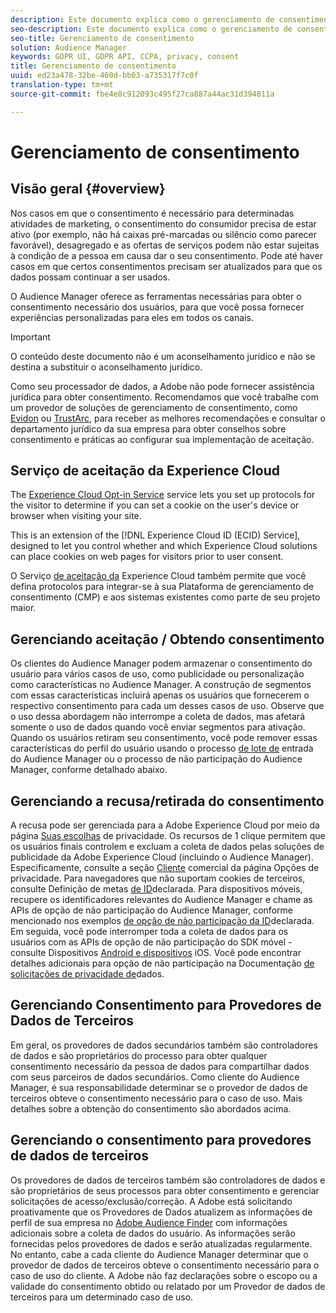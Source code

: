 ```yaml
---
description: Este documento explica como o gerenciamento de consentimento funciona no Audience Manager.
seo-description: Este documento explica como o gerenciamento de consentimento funciona no Audience Manager.
seo-title: Gerenciamento de consentimento
solution: Audience Manager
keywords: GDPR UI, GDPR API, CCPA, privacy, consent
title: Gerenciamento de consentimento
uuid: ed23a478-32be-460d-bb03-a735317f7c0f
translation-type: tm+mt
source-git-commit: fbe4e8c912093c495f27ca887a44ac31d394811a

---
```



# Gerenciamento de consentimento

## Visão geral {#overview}

Nos casos em que o consentimento é necessário para determinadas atividades de marketing, o consentimento do consumidor precisa de estar ativo (por exemplo, não há caixas pré-marcadas ou silêncio como parecer favorável), desagregado e as ofertas de serviços podem não estar sujeitas à condição de a pessoa em causa dar o seu consentimento. Pode até haver casos em que certos consentimentos precisam ser atualizados para que os dados possam continuar a ser usados.

O Audience Manager oferece as ferramentas necessárias para obter o consentimento necessário dos usuários, para que você possa fornecer experiências personalizadas para eles em todos os canais.

>[!IMPORTANT]
>
> O conteúdo deste documento não é um aconselhamento jurídico e não se destina a substituir o aconselhamento jurídico.
>
> Como seu processador de dados, a Adobe não pode fornecer assistência jurídica para obter consentimento. Recomendamos que você trabalhe com um provedor de soluções de gerenciamento de consentimento, como [Evidon](https://theblog.adobe.com/evidon-builds-gdpr-universal-consent-integration-with-launch-by-adobe/) ou [TrustArc](https://theblog.adobe.com/trustarc-builds-consent-integration-launch-adobe/), para receber as melhores recomendações e consultar o departamento jurídico da sua empresa para obter conselhos sobre consentimento e práticas ao configurar sua implementação de aceitação.

## Serviço de aceitação da Experience Cloud

The [Experience Cloud Opt-in Service](https://docs.adobe.com/content/help/en/id-service/using/implementation-guides/opt-in-service/optin-overview.html) service lets you set up protocols for the visitor to determine if you can set a cookie on the user's device or browser when visiting your site.

This is an extension of the [!DNL Experience Cloud ID (ECID) Service], designed to let you control whether and which Experience Cloud solutions can place cookies on web pages for visitors prior to user consent.

O Serviço [de aceitação da](https://docs.adobe.com/content/help/en/id-service/using/implementation-guides/opt-in-service/optin-overview.html) Experience Cloud também permite que você defina protocolos para integrar-se à sua Plataforma de gerenciamento de consentimento (CMP) e aos sistemas existentes como parte de seu projeto maior.

## Gerenciando aceitação / Obtendo consentimento

Os clientes do Audience Manager podem armazenar o consentimento do usuário para vários casos de uso, como publicidade ou personalização como características no Audience Manager. A construção de segmentos com essas características incluirá apenas os usuários que fornecerem o respectivo consentimento para cada um desses casos de uso. Observe que o uso dessa abordagem não interrompe a coleta de dados, mas afetará somente o uso de dados quando você enviar segmentos para ativação. Quando os usuários retiram seu consentimento, você pode remover essas características do perfil do usuário usando o processo [de lote de](../../integration/sending-audience-data/batch-data-transfer-explained/inbound-file-contents.md) entrada do Audience Manager ou o processo de não participação do Audience Manager, conforme detalhado abaixo.

## Gerenciando a recusa/retirada do consentimento

A recusa pode ser gerenciada para a Adobe Experience Cloud por meio da página [Suas escolhas](https://www.adobe.com/privacy/opt-out.html#customeruse) de privacidade. Os recursos de 1 clique permitem que os usuários finais controlem e excluam a coleta de dados pelas soluções de publicidade da Adobe Experience Cloud (incluindo o Audience Manager). Especificamente, consulte a seção [Cliente](https://www.adobe.com/privacy/opt-out.html#customeruse) comercial da página Opções de privacidade. Para navegadores que não suportam cookies de terceiros, consulte Definição de metas [de ID](../../features/declared-ids.md#declared-id-targeting)declarada. Para dispositivos móveis, recupere os identificadores relevantes do Audience Manager e chame as APIs de opção de não participação do Audience Manager, conforme mencionado nos exemplos [de opção de não participação da ID](../../features/declared-ids.md#opt-out-examples)declarada. Em seguida, você pode interromper toda a coleta de dados para os usuários com as APIs de opção de não participação do SDK móvel - consulte Dispositivos [Android e dispositivos](https://marketing.adobe.com/resources/help/en_US/mobile/android/privacy.html) [](https://marketing.adobe.com/resources/help/en_US/mobile/ios/privacy.html)iOS. Você pode encontrar detalhes adicionais para opção de não participação na Documentação [de solicitações de privacidade de](../../overview/data-security-and-privacy/data-privacy-requests.md)dados.

## Gerenciando Consentimento para Provedores de Dados de Terceiros

Em geral, os provedores de dados secundários também são controladores de dados e são proprietários do processo para obter qualquer consentimento necessário da pessoa de dados para compartilhar dados com seus parceiros de dados secundários. Como cliente do Audience Manager, é sua responsabilidade determinar se o provedor de dados de terceiros obteve o consentimento necessário para o caso de uso. Mais detalhes sobre a obtenção do consentimento são abordados acima.

## Gerenciando o consentimento para provedores de dados de terceiros

Os provedores de dados de terceiros também são controladores de dados e são proprietários de seus processos para obter consentimento e gerenciar solicitações de acesso/exclusão/correção. A Adobe está solicitando proativamente que os Provedores de Dados atualizem as informações de perfil de sua empresa no [Adobe Audience Finder](https://www.adobe-audience-finder.com/) com informações adicionais sobre a coleta de dados do usuário. As informações serão fornecidas pelos provedores de dados e serão atualizadas regularmente. No entanto, cabe a cada cliente do Audience Manager determinar que o provedor de dados de terceiros obteve o consentimento necessário para o caso de uso do cliente. A Adobe não faz declarações sobre o escopo ou a validade do consentimento obtido ou relatado por um Provedor de dados de terceiros para um determinado caso de uso.
